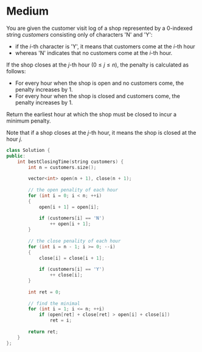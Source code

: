 # Medium

You are given the customer visit log of a shop represented by a 0-indexed string $customers$ consisting only of characters 'N' and 'Y':

- if the $i$-th character is 'Y', it means that customers come at the $i$-th hour
- whereas 'N' indicates that no customers come at the $i$-th hour.

If the shop closes at the $j$-th hour ($0 \leq j \leq n$), the penalty is calculated as follows:

- For every hour when the shop is open and no customers come, the penalty increases by $1$.
- For every hour when the shop is closed and customers come, the penalty increases by $1$.

Return the earliest hour at which the shop must be closed to incur a minimum penalty.

Note that if a shop closes at the $j$-th hour, it means the shop is closed at the hour $j$.

```cpp
class Solution {
public:
    int bestClosingTime(string customers) {
        int n = customers.size();
        
        vector<int> open(n + 1), close(n + 1);
        
        // the open penality of each hour
        for (int i = 0; i < n; ++i)
        {
            open[i + 1] = open[i];
            
            if (customers[i] == 'N')
                ++ open[i + 1];
        }
        
        // the close penality of each hour
        for (int i = n - 1; i >= 0; --i)
        {
            close[i] = close[i + 1];
            
            if (customers[i] == 'Y')
                ++ close[i];
        }
        
        int ret = 0;
        
        // find the minimal
        for (int i = 1; i <= n; ++i)
            if (open[ret] + close[ret] > open[i] + close[i])
                ret = i;
        
        return ret;
    }
};
```

